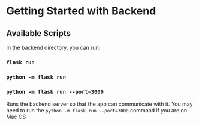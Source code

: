 # Getting Started with Backend

## Available Scripts

In the backend directory, you can run:

### `flask run`
### `python -m flask run`
### `python -m flask run --port=3000`

Runs the backend server so that the app can communicate with it.
You may need to run the `python -m flask run --port=3000` command if you are on Mac OS